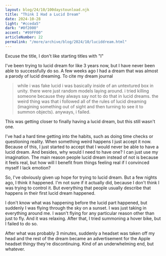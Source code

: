 ```yaml
---
layout: blog/24/10/100daystounload.njk
title: "Think I Had a Lucid Dream"
date: 2024-10-28
light: "#cceda5"
dark: "#0f2000"
accent: "#99FF00"
articleNumber: 22
permalink: "/more/archive/blog/2024/10/luciddream.html"
---
```

Excuse the title, I don't like starting titles with "I"

I've been trying to lucid dream for like 3 years now, but I have never been able to successfully do so. A few weeks ago I had a dream that was almost a parody of lucid dreaming. To cite my dream journal

> while i was fake lucid i was basically inside of an untextured box in unity. there were just random models laying around. i tried killing someone because they always say not to do that in lucid dreams. the weird thing was that i followed all of the rules of lucid dreaming (imagining something out of sight and then turning to see it to summon objects). anyways, i failed.

This was getting closer to finally having a lucid dream, but this still wasn't one.

I've had a hard time getting into the habits, such as doing time checks or questioning reality. When something weird happens I just accept it now. Because of this, I just started to accept that I would never be able to have a lucid dream. And besides, why would I need to have one? I can just use my imagination. The main reason people lucid dream instead of not is because it feels real, but how will I benefit from things feeling real if I convinced myself I lack emotion?

So, I've obviously given up hope for trying to lucid dream. But a few nights ago, I think it happened. I'm not sure if it actually did, because I don't think I was trying to control it. But everything that people usually describe that happens in their first lucid dream happened.

I don't know what was happening before the lucid part happened, but suddenly I was flying through the sky on a sunset. I was just taking in everything around me. I wasn't flying for any particular reason other than just to fly. And it was relaxing. After that, I tried summoning a hover bike, but I failed to do so.

After what was probably 3 minutes, suddenly a headset was taken off my head and the rest of the dream became an advertisement for the Apple headset thingy they're discontinuing. Kind of an underwhelming end, but whatever.